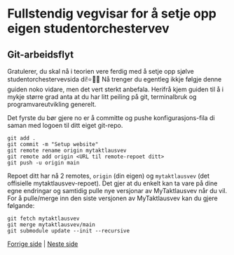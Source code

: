 # Fullstendig vegvisar for å setje opp eigen studentorchestervev

## Git-arbeidsflyt

Gratulerer, du skal nå i teorien vere ferdig med å setje opp sjølve studentorchestervevsida di!⭐🎉🪩 Nå trenger du egentleg ikkje følgje denne guiden noko vidare, men det vert sterkt anbefala. Herifrå kjem guiden til å i mykje større grad anta at du har litt peiling på git, terminalbruk og programvareutvikling generelt.

Det fyrste du bør gjere no er å committe og pushe konfigurasjons-fila di saman med logoen til ditt eiget git-repo.

```
git add .
git commit -m "Setup website"
git remote rename origin mytaktlausvev
git remote add origin <URL til remote-repoet ditt>
git push -u origin main
```

Repoet ditt har nå 2 remotes, `origin` (din eigen) og `mytaktlausvev` (det offisielle mytaktlausvev-repoet). Det gjer at du enkelt kan ta vare på dine egne endringar og samtidig pulle nye versjonar av MyTaktlausvev når du vil. For å pulle/merge inn den siste versjonen av MyTaktlausvev kan du gjere følgande:

```
git fetch mytaktlausvev
git merge mytaktlausvev/main
git submodule update --init --recursive
```

[Forrige side](server_6_vevoppsett.md) | [Neste side](server_8_backup.md)
